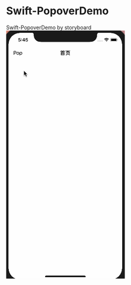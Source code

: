 # Swift-PopoverDemo
Swift-PopoverDemo by storyboard 
![image](https://github.com/Kevin-007/Swift-PopoverDemo/blob/master/PopoverDemo.gif)
